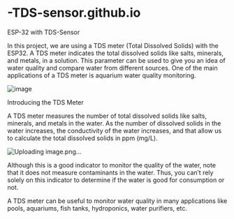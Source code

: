 # -TDS-sensor.github.io
ESP-32 with TDS-Sensor

In this project, we  are using a TDS meter (Total Dissolved Solids) with the ESP32. A TDS meter indicates the total dissolved solids like salts, minerals, and metals, in a solution. This parameter can be used to give you an idea of water quality and compare water from different sources. One of the main applications of a TDS meter is aquarium water quality monitoring.

![image](https://user-images.githubusercontent.com/97583689/218449111-5d29f393-7fcb-4e79-838e-e621307e0edd.png)

Introducing the TDS Meter

A TDS meter measures the number of total dissolved solids like salts, minerals, and metals in the water. As the number of dissolved solids in the water increases, the conductivity of the water increases, and that allow us to calculate the total dissolved solids in ppm (mg/L).

![Uploading image.png…]()

Although this is a good indicator to monitor the quality of the water, note that it does not measure contaminants in the water. Thus, you can’t rely solely on this indicator to determine if the water is good for consumption or not.

A TDS meter can be useful to monitor water quality in many applications like pools, aquariums, fish tanks, hydroponics, water purifiers, etc.
